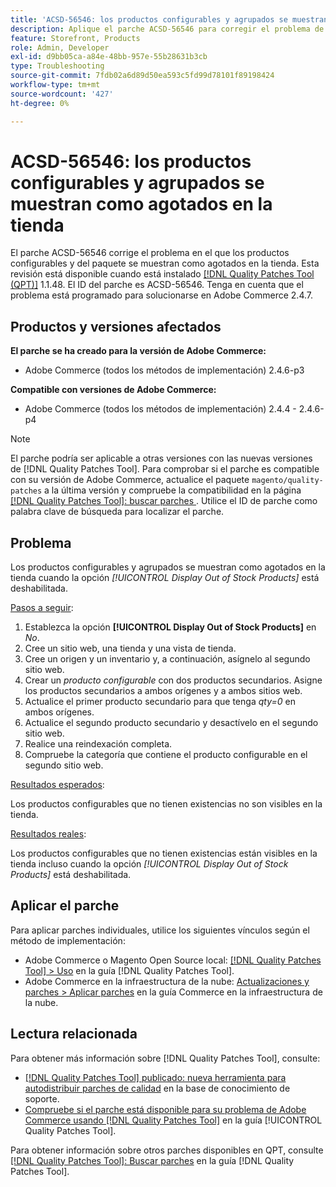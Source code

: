 ```yaml
---
title: 'ACSD-56546: los productos configurables y agrupados se muestran como agotados en la tienda'
description: Aplique el parche ACSD-56546 para corregir el problema de Adobe Commerce en el que los productos configurables y del paquete se muestran como agotados en la tienda cuando la opción de configuración *[!UICONTROL Display Out of Stock Products]* está deshabilitada.
feature: Storefront, Products
role: Admin, Developer
exl-id: d9bb05ca-a84e-48bb-957e-55b28631b3cb
type: Troubleshooting
source-git-commit: 7fdb02a6d89d50ea593c5fd99d78101f89198424
workflow-type: tm+mt
source-wordcount: '427'
ht-degree: 0%

---
```


# ACSD-56546: los productos configurables y agrupados se muestran como agotados en la tienda

El parche ACSD-56546 corrige el problema en el que los productos configurables y del paquete se muestran como agotados en la tienda. Esta revisión está disponible cuando está instalado [[!DNL Quality Patches Tool (QPT)]](https://experienceleague.adobe.com/en/docs/commerce-operations/tools/quality-patches-tool/quality-patches-tool-to-self-serve-quality-patches) 1.1.48. El ID del parche es ACSD-56546. Tenga en cuenta que el problema está programado para solucionarse en Adobe Commerce 2.4.7.

## Productos y versiones afectados

**El parche se ha creado para la versión de Adobe Commerce:**

* Adobe Commerce (todos los métodos de implementación) 2.4.6-p3

**Compatible con versiones de Adobe Commerce:**

* Adobe Commerce (todos los métodos de implementación) 2.4.4 - 2.4.6-p4

>[!NOTE]
>
>El parche podría ser aplicable a otras versiones con las nuevas versiones de [!DNL Quality Patches Tool]. Para comprobar si el parche es compatible con su versión de Adobe Commerce, actualice el paquete `magento/quality-patches` a la última versión y compruebe la compatibilidad en la página [[!DNL Quality Patches Tool]: buscar parches ](https://experienceleague.adobe.com/tools/commerce-quality-patches/index.html). Utilice el ID de parche como palabra clave de búsqueda para localizar el parche.

## Problema

Los productos configurables y agrupados se muestran como agotados en la tienda cuando la opción *[!UICONTROL Display Out of Stock Products]* está deshabilitada.

<u>Pasos a seguir</u>:

1. Establezca la opción **[!UICONTROL Display Out of Stock Products]** en *No*.
1. Cree un sitio web, una tienda y una vista de tienda.
1. Cree un origen y un inventario y, a continuación, asígnelo al segundo sitio web.
1. Crear un *producto configurable* con dos productos secundarios. Asigne los productos secundarios a ambos orígenes y a ambos sitios web.
1. Actualice el primer producto secundario para que tenga *qty=0* en ambos orígenes.
1. Actualice el segundo producto secundario y desactívelo en el segundo sitio web.
1. Realice una reindexación completa.
1. Compruebe la categoría que contiene el producto configurable en el segundo sitio web.

<u>Resultados esperados</u>:

Los productos configurables que no tienen existencias no son visibles en la tienda.

<u>Resultados reales</u>:

Los productos configurables que no tienen existencias están visibles en la tienda incluso cuando la opción *[!UICONTROL Display Out of Stock Products]* está deshabilitada.

## Aplicar el parche

Para aplicar parches individuales, utilice los siguientes vínculos según el método de implementación:

* Adobe Commerce o Magento Open Source local: [[!DNL Quality Patches Tool] > Uso](/help/tools/quality-patches-tool/usage.md) en la guía [!DNL Quality Patches Tool].
* Adobe Commerce en la infraestructura de la nube: [Actualizaciones y parches > Aplicar parches](https://experienceleague.adobe.com/docs/commerce-cloud-service/user-guide/develop/upgrade/apply-patches.html) en la guía Commerce en la infraestructura de la nube.

## Lectura relacionada

Para obtener más información sobre [!DNL Quality Patches Tool], consulte:

* [[!DNL Quality Patches Tool] publicado: nueva herramienta para autodistribuir parches de calidad](https://experienceleague.adobe.com/en/docs/commerce-operations/tools/quality-patches-tool/quality-patches-tool-to-self-serve-quality-patches) en la base de conocimiento de soporte.
* [Compruebe si el parche está disponible para su problema de Adobe Commerce usando [!DNL Quality Patches Tool]](/help/tools/quality-patches-tool/patches-available-in-qpt/check-patch-for-magento-issue-with-magento-quality-patches.md) en la guía [!UICONTROL Quality Patches Tool].


Para obtener información sobre otros parches disponibles en QPT, consulte [[!DNL Quality Patches Tool]: Buscar parches](https://experienceleague.adobe.com/tools/commerce-quality-patches/index.html) en la guía [!DNL Quality Patches Tool].
